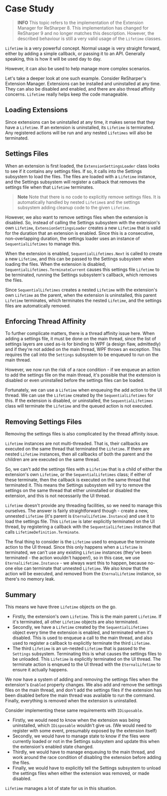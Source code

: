 # Case Study

> **INFO** This topic refers to the implementation of the Extension Manager for ReSharper 8. This implementation has changed for ReSharper 9 and no longer matches this description. However, the described behaviour is still a very valid usage of the `Lifetime` classes.

`Lifetime` is a very powerful concept. Normal usage is very straight forward, either by adding a simple callback, or passing it to an API. Generally speaking, this is how it will be used day to day.

However, it can also be used to help manage more complex scenarios.

Let's take a deeper look at one such example. Consider ReSharper's Extension Manager. Extensions can be installed and uninstalled at any time. They can also be disabled and enabled, and there are also thread affinity concerns. `Lifetime` really helps keep the code manageable.

## Loading Extensions

Since extensions can be uninstalled at any time, it makes sense that they have a `Lifetime`. If an extension is uninstalled, its `Lifetime` is terminated. Any registered actions will be run and any nested `Lifetimes` will also be terminated.

## Settings Files

When an extension is first loaded, the `ExtensionSettingsLoader` class looks to see if it contains any settings files. If so, it calls into the Settings subsystem to load the files. The files are loaded with a `Lifetime` instance, and the Settings subsystem will register a callback that removes the settings file when that `Lifetime` terminates.

> **Note** Note that there is no code to explicitly remove settings files. It is automatically handled by nested `Lifetime`s and the settings subsystem adding cleanup code to the given `Lifetime`.

However, we also want to remove settings files when the extension is disabled. So, instead of calling the Settings subsystem with the extension's own `Lifetime`, `ExtensionSettingsLoader` creates a new `Lifetime` that is valid for the duration that an extension is enabled. Since this is a consecutive, non-overlapping duration, the settings loader uses an instance of `SequentialLifetimes` to manage this.

When the extension is enabled, `SequentialLifetimes.Next` is called to create a new `Lifetime`, and this can be passed to the Settings subsystem when loading the files. When the extension is disabled, `SequentialLifetimes.TerminateCurrent` causes this settings file `Lifetime` to be terminated, running the Settings subsystem's callback, which removes the files. 

Since `SequentialLifetimes` creates a nested `Lifetime` with the extension's own `Lifetime` as the parent, when the extension is uninstalled, this parent `Lifetime` terminates, which terminates the nested `Lifetime`, and the settings files are automatically removed.

## Enforcing Thread Affinity

To further complicate matters, there is a thread affinity issue here. When adding a settings file, it must be done on the main thread, since the list of settings layers are used as-is for binding to WPF (a design flaw, admittedly) and if they're not added on the main thread, WPF throws an exception. This requires the call into the `Settings` subsystem to be enqueued to run on the main thread.

However, we now run the risk of a race condition - if we enqueue an action to add the settings file on the main thread, it's possible that the extension is disabled or even uninstalled before the settings files can be loaded. 

Fortunately, we can use a `Lifetime` when enqueuing the add action to the UI thread. We can use the `Lifetime` created by the `SequentialLifetimes` for this. If the extension is disabled, or uninstalled, the `SequentialLifetimes` class will terminate the `Lifetime` and the queued action is not executed.

## Removing Settings Files

Removing the settings files is also complicated by the thread affinity issue.

`Lifetime` instances are not multi-threaded. That is, their callbacks are executed on the same thread that terminated the `Lifetime`. If there are nested `Lifetime` instances, then all callbacks of both the parent and the children are are executed on the same thread.

So, we can't add the settings files with a `Lifetime` that is a child of either the extension's own `Lifetime`, or the `SequentialLifetimes` class; if either of these terminate, then the callback is executed on the same thread that terminated it. This means the Settings subsystem will try to remove the settings on the same thread that either uninstalled or disabled the extension, and this is not necessarily the UI thread.

`Lifetime` doesn't provide any threading facilities, so we need to manage this ourselves. The answer is fairly straightforward though - create a new, unnested `Lifetime` (it's parent is `EternalLifetime.Instance`) and use it to load the settings file. This `Lifetime` is later explicitly terminated on the UI thread, by registering a callback with the `SequentialLifetimes` instance that calls `LifetimeDefinition.Terminate`.

The final thing to consider is the `Lifetime` used to enqueue the terminate action to the UI thread. Since this only happens when a `Lifetime` is terminated, we can't use any existing `Lifetime` instances (they've been terminated - the action wouldn't happen!), so in this case, we use `EternalLifetime.Instance` - we always want this to happen, because no-one else can terminate that unnested `Lifetime`. We also know that the action will be executed, and removed from the `EternalLifetime` instance, so there's no memory leak.

## Summary

This means we have three `Lifetime` objects on the go. 

* Firstly, the extension's own `Lifetime`. This is the main parent `Lifetime`. If it's terminated, all other `Lifetime` objects are also terminated. 
* Secondly, we have a `Lifetime` created by the `SequentialLifetimes` object every time the extension is enabled, and terminated when it's disabled. This is used to enqueue a call to the main thread, and also used to register a callback to explicitly terminate the third `Lifetime`.
* The third `Lifetime` is an un-nested `Lifetime` that is passed to the `Settings` subsystem. Terminating this is what causes the settings files to be unloaded. This `Lifetime` is explicitly terminated on the UI thread. The terminate action is enqeued to the UI thread with the `EternalLifetime` to ensure it actually happens.

We now have a system of adding and removing the settings files when the extension's `Enabled` property changes. We also add and remove the settings files on the main thread, and don't add the settings files if the extension has been disabled before the main thread was available to run the command. Finally, everything is removed when the extension is uninstalled.

Consider implementing these same requirements with `IDisposable`.
* Firstly, we would need to know when the extension was being uninstalled, which `IDisposable` wouldn't give us. (We would need to register with some event, presumably exposed by the extension itself)
* Secondly, we would have to manage state to know if the files were currently loaded or not in the Settings subsystem and update this when the extension's enabled state changed.
* Thirdly, we would have to manage enqueuing to the main thread, and work around the race condition of disabling the extension before adding the files.
* Finally, we would have to explicitly tell the Settings subsystem to unload the settings files when either the extension was removed, or made disabled.

`Lifetime` manages a lot of state for us in this situation. 

